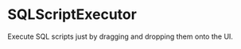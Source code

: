 SQLScriptExecutor
=================

Execute SQL scripts just by dragging and dropping them onto the UI.
